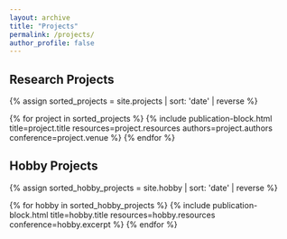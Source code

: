 ```yaml
---
layout: archive
title: "Projects"
permalink: /projects/
author_profile: false
---
```


## Research Projects
{% assign sorted_projects = site.projects | sort: 'date' | reverse %}

{% for project in sorted_projects %}
  {% include publication-block.html 
    title=project.title
    resources=project.resources
    authors=project.authors
    conference=project.venue
  %}
{% endfor %}

## Hobby Projects

{% assign sorted_hobby_projects = site.hobby | sort: 'date' | reverse %}

{% for hobby in sorted_hobby_projects %}
  {% include publication-block.html 
    title=hobby.title
    resources=hobby.resources
    conference=hobby.excerpt
  %}
{% endfor %}